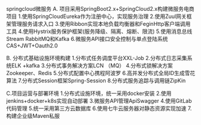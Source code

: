 springcloud微服务
A. 项目采用SpringBoot2.x+SpringCloud2.x构建微服务电商项目
1.使用SpringCloudEureka作为注册中心，实现服务治理
2.使用Zuul网关框架管理服务请求入口
3.使用Ribbon实现本地负载均衡器和FeginHttp客户端调用工具
4.使用Hystrix服务保护框架(服务降级、隔离、熔断、限流)
5.使用消息总线Stream RabbitMQ和Kafka
6.微服务API接口安全控制与单点登陆系统CAS+JWT+Oauth2.0


B. 分布式基础设施环境构建
1.分布式任务调度平台XXL-Job
2.分布式日志采集系统ELK +kafka
3.分布式事务解决方案LCN （MQ）
4.分布式锁解决方案Zookeeper、Redis
5.分布式配置中心携程阿波罗 
6.高并发分布式全局ID生成雪花算法
7.分布式Session框架Spring-Session
8.分布式服务追踪与调用链ZipKin  



C.项目运营与部署环境
1.分布式设施环境，统一采用docker安装
2.使用jenkins+docker+k8s实现自动部署 
3.微服务API管理ApiSwagger
4.使用GitLab代码管理 
5.统一采用第三方云数据库
6.使用七牛云服务器对静态资源实现加速
7.构建企业级Maven私服
